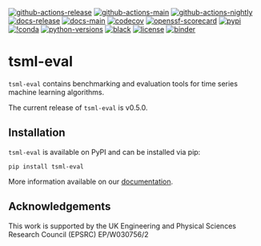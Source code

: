 [![github-actions-release](https://img.shields.io/github/actions/workflow/status/time-series-machine-learning/tsml-eval/release.yml?logo=github&label=build%20%28release%29)](https://github.com/time-series-machine-learning/tsml-eval/actions/workflows/release.yml)
[![github-actions-main](https://img.shields.io/github/actions/workflow/status/time-series-machine-learning/tsml-eval/pr_pytest.yml?logo=github&branch=main&label=build%20%28main%29)](https://github.com/time-series-machine-learning/tsml-eval/actions/workflows/pr_pytest.yml)
[![github-actions-nightly](https://img.shields.io/github/actions/workflow/status/time-series-machine-learning/tsml-eval/periodic_tests.yml?logo=github&label=build%20%28nightly%29)](https://github.com/time-series-machine-learning/tsml-eval/actions/workflows/periodic_tests.yml)
[![docs-release](https://img.shields.io/readthedocs/tsml-eval/stable?logo=readthedocs&label=docs%20%28stable%29)](https://tsml-eval.readthedocs.io/en/stable/)
[![docs-main](https://img.shields.io/readthedocs/tsml-eval/latest?logo=readthedocs&label=docs%20%28latest%29)](https://tsml-eval.readthedocs.io/en/latest/)
[![codecov](https://img.shields.io/codecov/c/github/time-series-machine-learning/tsml-eval?label=codecov&logo=codecov)](https://codecov.io/gh/time-series-machine-learning/tsml-eval)
[![openssf-scorecard](https://img.shields.io/ossf-scorecard/github.com/time-series-machine-learning/tsml-eval?label=openssf%20scorecard&style=flat)](https://scorecard.dev/viewer/?uri=github.com/time-series-machine-learning/tsml-eval)
[![pypi](https://img.shields.io/pypi/v/tsml-eval?logo=pypi&color=blue)](https://pypi.org/project/tsml-eval/)
[![!conda](https://img.shields.io/conda/vn/conda-forge/tsml-eval?logo=anaconda&color=blue)](https://anaconda.org/conda-forge/tsml-eval)
[![python-versions](https://img.shields.io/pypi/pyversions/tsml-eval?logo=python)](https://www.python.org/)
[![black](https://img.shields.io/badge/code%20style-black-000000.svg)](https://github.com/psf/black)
[![license](https://img.shields.io/badge/license-BSD%203--Clause-green?logo=style)](https://github.com/time-series-machine-learning/tsml-eval/blob/main/LICENSE)
[![binder](https://mybinder.org/badge_logo.svg)](https://mybinder.org/v2/gh/time-series-machine-learning/tsml-eval/main?filepath=examples)

# tsml-eval

`tsml-eval` contains benchmarking and evaluation tools for time series machine learning
algorithms.

The current release of `tsml-eval` is v0.5.0.

## Installation

`tsml-eval` is available on PyPI and can be installed via pip:

```console
pip install tsml-eval
```

More information available on our [documentation](https://tsml-eval.readthedocs.io/en/stable/installation.html).

## Acknowledgements

This work is supported by the UK Engineering and Physical Sciences Research Council
(EPSRC) EP/W030756/2
